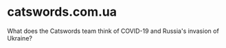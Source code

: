 # catswords.com.ua
What does the Catswords team think of COVID-19 and Russia's invasion of Ukraine?
